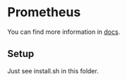 # Prometheus

You can find more information in [docs](../../docs/monitor-with-prom.md).

## Setup

Just see install.sh in this folder.
